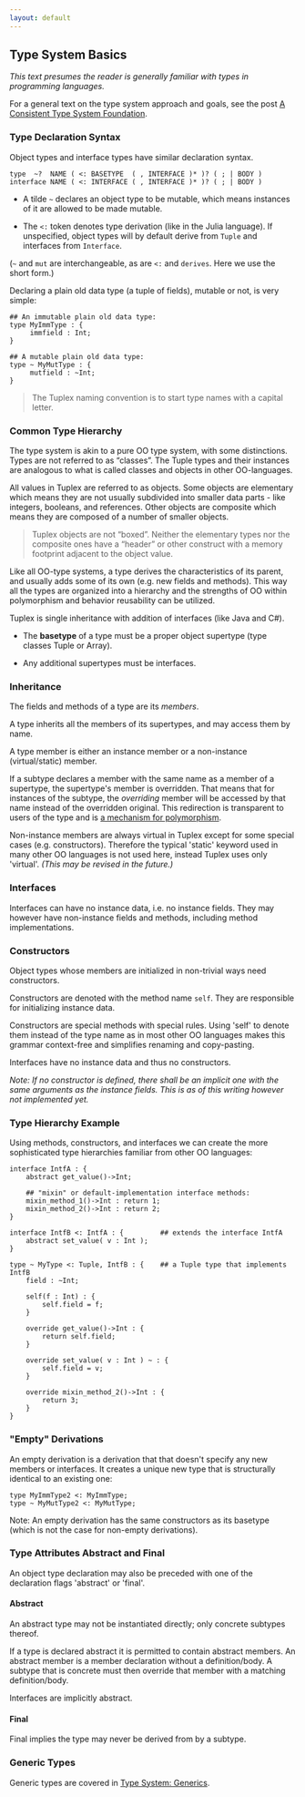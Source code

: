 ```yaml
---
layout: default
---
```


## Type System Basics

*This text presumes the reader is generally familiar with types in programming languages.*

For a general text on the type system approach and goals, see the post [A Consistent Type System Foundation](2017/04/27/consistent_type_system.html).

### Type Declaration Syntax

Object types and interface types have similar declaration syntax.

<pre><code>type  ~?  NAME ( <: BASETYPE  ( , INTERFACE )* )? ( ; | BODY )
interface NAME ( <: INTERFACE ( , INTERFACE )* )? ( ; | BODY )
</code></pre>

* A tilde `~` declares an object type to be mutable, which means instances of it are allowed to be made mutable.

* The `<:` token denotes type derivation (like in the Julia language). If unspecified, object types will by default derive from `Tuple` and interfaces from `Interface`.

(`~` and `mut` are interchangeable, as are `<:` and `derives`. Here we use the short form.)

Declaring a plain old data type (a tuple of fields), mutable or not, is very simple:

    ## An immutable plain old data type:
    type MyImmType : {
         immfield : Int;
    }  

    ## A mutable plain old data type:
    type ~ MyMutType : {
         mutfield : ~Int;
    }

> The Tuplex naming convention is to start type names with a capital letter.


### Common Type Hierarchy

The type system is akin to a pure OO type system, with some distinctions. Types are not referred to as “classes”. The Tuple types and their instances are analogous to what is called classes and objects in other OO-languages.

All values in Tuplex are referred to as objects. Some objects are elementary which means they are not usually subdivided into smaller data parts - like integers, booleans, and references. Other objects are composite which means they are composed of a number of smaller objects.

> Tuplex objects are not “boxed”. Neither the elementary types nor the composite ones have a “header” or other construct with a memory footprint adjacent to the object value.

Like all OO-type systems, a type derives the characteristics of its parent, and usually adds some of its own (e.g. new fields and methods). This way all the types are organized into a hierarchy and the strengths of OO within polymorphism and behavior reusability can be utilized.

Tuplex is single inheritance with addition of interfaces (like Java and C#).

* The **basetype** of a type must be a proper object supertype (type classes Tuple or Array).

* Any additional supertypes must be interfaces.


### Inheritance

The fields and methods of a type are its *members*.

A type inherits all the members of its supertypes, and may access them by name.

A type member is either an instance member or a non-instance (virtual/static) member.

If a subtype declares a member with the same name as a member of a supertype, the supertype's member is overridden. That means that for instances of the subtype, the *overriding* member will be accessed by that name instead of the overridden original. This redirection is transparent to users of the type and is [a mechanism for polymorphism](https://en.wikipedia.org/wiki/Subtyping).

Non-instance members are always virtual in Tuplex except for some special cases (e.g. constructors). Therefore the typical 'static' keyword used in many other OO languages is not used here, instead Tuplex uses only 'virtual'. *(This may be revised in the future.)*


### Interfaces

Interfaces can have no instance data, i.e. no instance fields. They may however have non-instance fields and methods, including method implementations.


### Constructors

Object types whose members are initialized in non-trivial ways need constructors.

Constructors are denoted with the method name `self`. They are responsible for initializing instance data.

Constructors are special methods with special rules. Using 'self' to denote them instead of the type name as in most other OO languages makes this grammar context-free and simplifies renaming and copy-pasting.

Interfaces have no instance data and thus no constructors.

*Note: If no constructor is defined, there shall be an implicit one with the same arguments as the instance fields. This is as of this writing however not implemented yet.*


### Type Hierarchy Example

Using methods, constructors, and interfaces we can create the more sophisticated type hierarchies familiar from other OO languages:

```
interface IntfA : {
    abstract get_value()->Int;

    ## "mixin" or default-implementation interface methods:
    mixin_method_1()->Int : return 1;
    mixin_method_2()->Int : return 2;
}

interface IntfB <: IntfA : {         ## extends the interface IntfA
    abstract set_value( v : Int );
}

type ~ MyType <: Tuple, IntfB : {    ## a Tuple type that implements IntfB
    field : ~Int;

    self(f : Int) : {
        self.field = f;
    }

    override get_value()->Int : {
        return self.field;
    }

    override set_value( v : Int ) ~ : {
        self.field = v;
    }

    override mixin_method_2()->Int : {
        return 3;
    }
}
```


### "Empty" Derivations

An empty derivation is a derivation that that doesn't specify any new members or interfaces. It creates a unique new type that is structurally identical to an existing one:

    type MyImmType2 <: MyImmType;
    type ~ MyMutType2 <: MyMutType;

Note: An empty derivation has the same constructors as its basetype (which is not the case for non-empty derivations).


### Type Attributes Abstract and Final

An object type declaration may also be preceded with one of the declaration flags 'abstract' or 'final'.

#### Abstract

An abstract type may not be instantiated directly; only concrete subtypes thereof.

If a type is declared abstract it is permitted to contain abstract members. An abstract member is a member declaration without a definition/body. A subtype that is concrete must then override that member with a matching definition/body.

Interfaces are implicitly abstract.

#### Final

Final implies the type may never be derived from by a subtype.


### Generic Types

Generic types are covered in [Type System: Generics](type_system_generics.html).